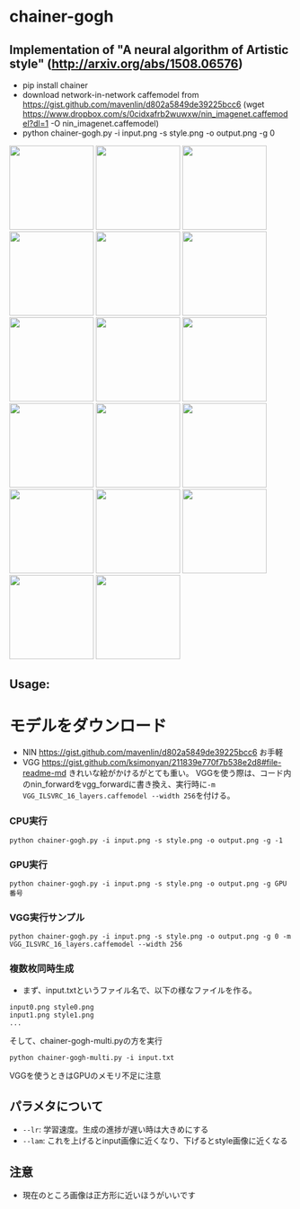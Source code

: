 # chainer-gogh

## Implementation of "A neural algorithm of Artistic style" (http://arxiv.org/abs/1508.06576)

- pip install chainer
- download network-in-network caffemodel from  https://gist.github.com/mavenlin/d802a5849de39225bcc6  (wget https://www.dropbox.com/s/0cidxafrb2wuwxw/nin_imagenet.caffemodel?dl=1 -O nin_imagenet.caffemodel)
- python chainer-gogh.py -i input.png -s style.png -o output.png -g 0

<img src="https://raw.githubusercontent.com/mattya/chainer-gogh/master/sample_images/cat.png" height="150px">


<img src="https://raw.githubusercontent.com/mattya/chainer-gogh/master/sample_images/style_0.png" height="150px">
<img src="https://raw.githubusercontent.com/mattya/chainer-gogh/master/sample_images/im0.png" height="150px">
<img src="https://raw.githubusercontent.com/mattya/chainer-gogh/master/sample_images/style_1.png" height="150px">
<img src="https://raw.githubusercontent.com/mattya/chainer-gogh/master/sample_images/im1.png" height="150px">

<img src="https://raw.githubusercontent.com/mattya/chainer-gogh/master/sample_images/style_2.png" height="150px">
<img src="https://raw.githubusercontent.com/mattya/chainer-gogh/master/sample_images/im2.png" height="150px">
<img src="https://raw.githubusercontent.com/mattya/chainer-gogh/master/sample_images/style_3.png" height="150px">
<img src="https://raw.githubusercontent.com/mattya/chainer-gogh/master/sample_images/im3.png" height="150px">

<img src="https://raw.githubusercontent.com/mattya/chainer-gogh/master/sample_images/style_4.jpg" height="150px">
<img src="https://raw.githubusercontent.com/mattya/chainer-gogh/master/sample_images/im4.png" height="150px">
<img src="https://raw.githubusercontent.com/mattya/chainer-gogh/master/sample_images/style_5.png" height="150px">
<img src="https://raw.githubusercontent.com/mattya/chainer-gogh/master/sample_images/im5.png" height="150px">

<img src="https://raw.githubusercontent.com/mattya/chainer-gogh/master/sample_images/style_6.png" height="150px">
<img src="https://raw.githubusercontent.com/mattya/chainer-gogh/master/sample_images/im6.png" height="150px">
<img src="https://raw.githubusercontent.com/mattya/chainer-gogh/master/sample_images/style_7.png" height="150px">
<img src="https://raw.githubusercontent.com/mattya/chainer-gogh/master/sample_images/im7.png" height="150px">

## Usage:
# モデルをダウンロード
* NIN https://gist.github.com/mavenlin/d802a5849de39225bcc6
お手軽
* VGG https://gist.github.com/ksimonyan/211839e770f7b538e2d8#file-readme-md
きれいな絵がかけるがとても重い。
VGGを使う際は、コード内のnin_forwardをvgg_forwardに書き換え、実行時に`-m VGG_ILSVRC_16_layers.caffemodel --width 256`を付ける。

### CPU実行
```
python chainer-gogh.py -i input.png -s style.png -o output.png -g -1
```

### GPU実行
```
python chainer-gogh.py -i input.png -s style.png -o output.png -g GPU番号
```

### VGG実行サンプル
```
python chainer-gogh.py -i input.png -s style.png -o output.png -g 0 -m VGG_ILSVRC_16_layers.caffemodel --width 256
```

### 複数枚同時生成
* まず、input.txtというファイル名で、以下の様なファイルを作る。
```
input0.png style0.png
input1.png style1.png
...
```
そして、chainer-gogh-multi.pyの方を実行
```
python chainer-gogh-multi.py -i input.txt
```
VGGを使うときはGPUのメモリ不足に注意

## パラメタについて
* `--lr`: 学習速度。生成の進捗が遅い時は大きめにする
* `--lam`: これを上げるとinput画像に近くなり、下げるとstyle画像に近くなる

## 注意
* 現在のところ画像は正方形に近いほうがいいです
